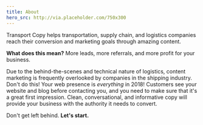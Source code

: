 ```yaml
---
title: About
hero_src: http://via.placeholder.com/750x300
---
```

Transport Copy helps transportation, supply chain, and logistics companies reach their conversion and marketing goals through amazing content.

**What does this mean?** More leads, more referrals, and more profit for your business.

Due to the behind-the-scenes and technical nature of logistics, content marketing is frequently overlooked by companies in the shipping industry. Don't do this! Your web presence is _everything_ in 2018! Customers see your website and blog before contacting you, and you need to make sure that it's a great first impression. Clean, conversational, and informative copy will provide your business with the authority it needs to convert.

Don't get left behind. **Let's start.**
